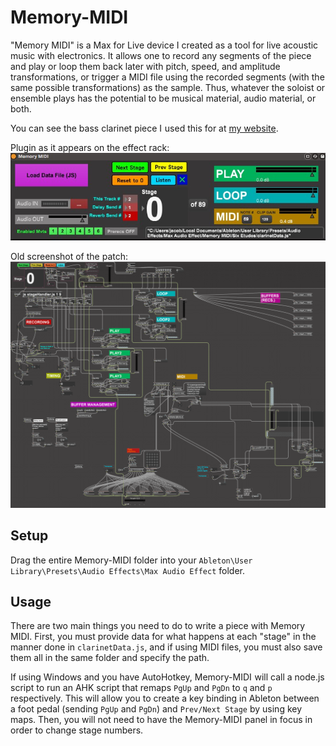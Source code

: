 # Memory-MIDI

"Memory MIDI" is a Max for Live device I created as a tool for live acoustic music with electronics. It allows one to record any segments of the piece and play or loop them back later with pitch, speed, and amplitude transformations, or trigger a MIDI file using the recorded segments (with the same possible transformations) as the sample. Thus, whatever the soloist or ensemble plays has the potential to be musical material, audio material, or both.

You can see the bass clarinet piece I used this for at [my website](https://jakeberran.com/musicpages/sdt.html?song=six_etudes_for_bass_clarinet_and_electronics).

Plugin as it appears on the effect rack:
![Plugin as it appears on the effect rack](Memory%20MIDI%20screenshot.jpg)

Old screenshot of the patch:
![Old screenshot of the patch](Clarinet%20Piece%20Patch.png)

## Setup

Drag the entire Memory-MIDI folder into your `Ableton\User Library\Presets\Audio Effects\Max Audio Effect` folder.

## Usage

There are two main things you need to do to write a piece with Memory MIDI. First, you must provide data for what happens at each "stage" in the manner done in `clarinetData.js`, and if using MIDI files, you must also save them all in the same folder and specify the path.

If using Windows and you have AutoHotkey, Memory-MIDI will call a node.js script to run an AHK script that remaps `PgUp` and `PgDn` to `q` and `p` respectively. This will allow you to create a key binding in Ableton between a foot pedal (sending `PgUp` and `PgDn`) and `Prev/Next Stage` by using key maps. Then, you will not need to have the Memory-MIDI panel in focus in order to change stage numbers.